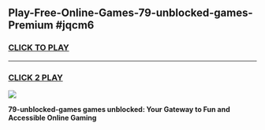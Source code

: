 
## Play-Free-Online-Games-79-unblocked-games-Premium #jqcm6
<h3>
<a href="https://premium.freeplayer.one?title=79-unblocked-games&ref=8M">CLICK TO PLAY</a></h3>
<hr>

<h3>
<a href="https://premium.freeplayer.one?title=79-unblocked-games&ref=8M">CLICK 2 PLAY</a>
  
</h3>

<a href="https://premium.freeplayer.one?title=79-unblocked-games&ref=8M"><img src="https://clearcache.store/games.png"></a>


**79-unblocked-games games unblocked: Your Gateway to Fun and Accessible Online Gaming**
